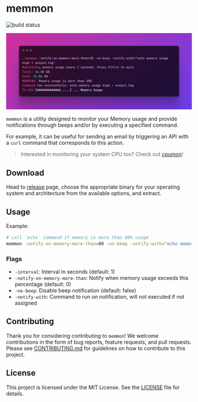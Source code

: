 # memmon

![build status](https://github.com/tonywei92/memmon/actions/workflows/go.yml/badge.svg)

![Memory Monitor Screenshot](screenshot.png)

`memmon` is a utility designed to monitor your Memory usage and provide notifications through beeps and/or by executing a specified command.

For example, it can be useful for sending an email by triggering an API with a `curl` command that corresponds to this action.

> Interested in monitoring your system CPU too? Check out [cpumon](https://github.com/tonywei92/cpumon)!

## Download

Head to [release](https://github.com/tonywei92/memmon/releases/latest) page, choose the appropriate binary for your operating system and architecture from the available options, and extract.

## Usage

Example:

```sh
# call `echo` command if memory is more than 80% usage
memmon -notify-on-memory-more-than=80 -no-beep -notify-with="echo memory usage high > output.log"
```

### Flags

- `-interval`: Interval in seconds (default: 1)
- `-notify-on-memory-more-than`: Notify when memory usage exceeds this percentage (default: 0)
- `-no-beep`: Disable beep notification (default: false)
- `-notify-with`: Command to run on notification, will not executed if not assigned

## Contributing

Thank you for considering contributing to `memmon`! We welcome contributions in the form of bug reports, feature requests, and pull requests. Please see [CONTRIBUTING.md](CONTRIBUTING.md) for guidelines on how to contribute to this project.

## License

This project is licensed under the MIT License. See the [LICENSE](LICENSE) file for details.
